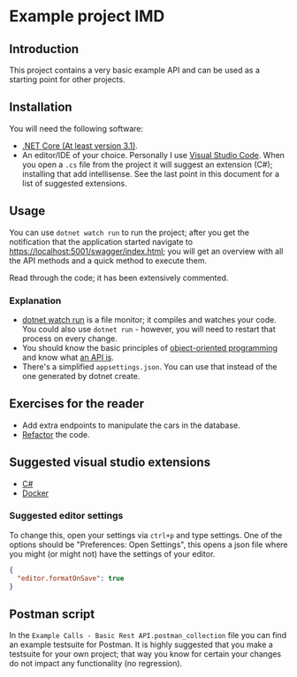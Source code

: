 # Example project IMD

## Introduction

This project contains a very basic example API and can be used as a starting point for other projects.

## Installation

You will need the following software:

- [.NET Core (At least version 3.1)](https://dotnet.microsoft.com/download).
- An editor/IDE of your choice. Personally I use [Visual Studio Code](https://code.visualstudio.com/). When you open a `.cs` file from the project it will suggest an extension (C#); installing that add intellisense. See the last point in this document for a list of suggested extensions.

## Usage

You can use `dotnet watch run` to run the project; after you get the notification that the application started navigate to <https://localhost:5001/swagger/index.html>; you will get an overview with all the API methods and a quick method to execute them.

Read through the code; it has been extensively commented.

### Explanation

- [dotnet watch run](https://docs.microsoft.com/en-us/aspnet/core/tutorials/dotnet-watch?view=aspnetcore-3.1) is a file monitor; it compiles and watches your code. You could also use `dotnet run` - however, you will need to restart that process on every change.
- You should know the basic principles of [object-oriented programming](https://en.wikipedia.org/wiki/Object-oriented_programming) and know what [an API is](https://docs.microsoft.com/en-us/azure/architecture/best-practices/api-design).
- There's a simplified `appsettings.json`. You can use that instead of the one generated by dotnet create.

## Exercises for the reader

- Add extra endpoints to manipulate the cars in the database.
- [Refactor](https://wiki.c2.com/?WhatIsRefactoring) the code.

## Suggested visual studio extensions

- [C#](https://marketplace.visualstudio.com/items?itemName=ms-dotnettools.csharp)
- [Docker](https://marketplace.visualstudio.com/items?itemName=ms-azuretools.vscode-docker)

### Suggested editor settings

To change this, open your settings via `ctrl+p` and type settings. One of the options should be "Preferences: Open Settings", this opens a json file where you might (or might not) have the settings of your editor.

```json
{
  "editor.formatOnSave": true
}
```

## Postman script
In the `Example Calls - Basic Rest API.postman_collection` file you can find an example testsuite for Postman. It is highly suggested that you make a testsuite for your own project; that way you know for certain your changes do not impact any functionality (no regression). 